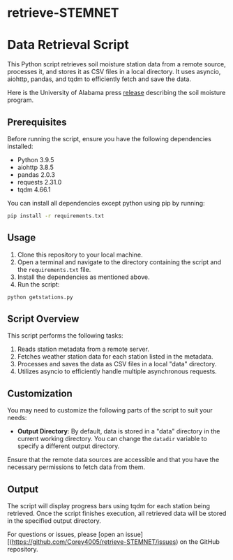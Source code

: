 # retrieve-STEMNET
# Data Retrieval Script

This Python script retrieves soil moisture station data from a remote source, processes it, and stores it as CSV files in a local directory. It uses asyncio, aiohttp, pandas, and tqdm to efficiently fetch and save the data.

Here is the University of Alabama press [release](https://www.uah.edu/news/news/uah-builds-installs-low-cost-soil-moisture-sensors-to-examine-how-flash-droughts-impact-agriculture) describing the soil moisture program. 

## Prerequisites

Before running the script, ensure you have the following dependencies installed:

- Python 3.9.5
- aiohttp 3.8.5
- pandas 2.0.3
- requests 2.31.0
- tqdm 4.66.1

You can install all dependencies except python using pip by running:

```bash
pip install -r requirements.txt
```

## Usage

1. Clone this repository to your local machine.
2. Open a terminal and navigate to the directory containing the script and the `requirements.txt` file.
3. Install the dependencies as mentioned above.
4. Run the script:

```bash
python getstations.py
```

## Script Overview

This script performs the following tasks:

1. Reads station metadata from a remote server.
2. Fetches weather station data for each station listed in the metadata.
3. Processes and saves the data as CSV files in a local "data" directory.
4. Utilizes asyncio to efficiently handle multiple asynchronous requests.

## Customization

You may need to customize the following parts of the script to suit your needs:

- **Output Directory**: By default, data is stored in a "data" directory in the current working directory. You can change the `datadir` variable to specify a different output directory.

Ensure that the remote data sources are accessible and that you have the necessary permissions to fetch data from them.

## Output

The script will display progress bars using tqdm for each station being retrieved. Once the script finishes execution, all retrieved data will be stored in the specified output directory.

For questions or issues, please [open an issue][(https://github.com/Corey4005/retrieve-STEMNET/issues) on the GitHub repository.
